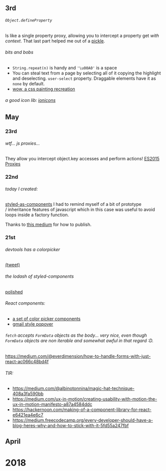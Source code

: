 ## 3rd

###### `Object.defineProperty`
Is like a single property proxy, allowing you to intercept a property get _with context_. That last part helped me out of a [pickle](https://stackoverflow.com/questions/50150554/add-function-to-constructor-prototype-with-method-with-access-to-this-from-const/50151472#50151472). 

###### bits and bobs
- `String.repeat(n)` is handy and `'\u00A0'` is a space  
- You can steal text from a page by selecting all of it copying the highlight and deselecting. `user-select` property. Draggable elements have it as `none` by default. 
-  [wow, a css painting recreation](http://diana-adrianne.com/purecss-francine/)

###### a good icon lib: [ionicons](http://ionicons.com/)

## May

### 23rd

###### wtf... js proxies... 
They allow you intercept object.key accesses and perform actions! [ES2015 Proxies](https://developers.google.com/web/updates/2016/02/es2015-proxies)

### 22nd

###### today I created: 
[styled-as-components](https://www.npmjs.com/package/styled-as-components) I had to remind myself of a bit of prototype / inheritance features of javascript which in this case was useful to avoid loops inside a factory function. 

Thanks to [this medium](https://medium.com/@BrodaNoel/how-to-create-a-react-component-and-publish-it-in-npm-668ad7d363ce) for how to publish. 

### 21st 

###### devtools has a colorpicker 
[(tweet)](https://twitter.com/danztweet/status/987602024597409797)

###### the lodash of styled-components
[polished](https://polished.js.org/)

###### React components: 
- [a set of color picker components](https://github.com/casesandberg/react-color/)
- [gmail style popover](https://github.com/sasha240100/react-rectangle-popup-menu)

###### `fetch` accepts `FormData` objects as the body... very nice, even though `FormData` objects are non iterable and somewhat awful in that regard :D. 
https://medium.com/@everdimension/how-to-handle-forms-with-just-react-ac066c48bd4f

###### TIR:
- https://medium.com/@albinotonnina/magic-hat-technique-408a3fa590bb  
- https://medium.com/ux-in-motion/creating-usability-with-motion-the-ux-in-motion-manifesto-a87a4584ddc
- https://hackernoon.com/making-of-a-component-library-for-react-e6421ea4e6c7
- https://medium.freecodecamp.org/every-developer-should-have-a-blog-heres-why-and-how-to-stick-with-it-5fd55a247fbf


## April

# 2018
